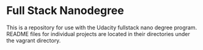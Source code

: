 # Full Stack Nanodegree 

This is a repository for use with the Udacity fullstack nano degree program. README files for individual projects are located in their directories under the vagrant directory.
